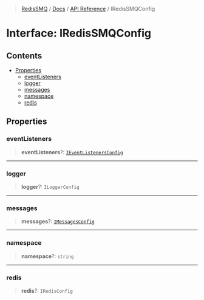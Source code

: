 >[RedisSMQ](../../../README.md) / [Docs](../../README.md) / [API Reference](../README.md) / IRedisSMQConfig

# Interface: IRedisSMQConfig

## Contents

- [Properties](IRedisSMQConfig.md#properties)
  - [eventListeners](IRedisSMQConfig.md#eventlisteners)
  - [logger](IRedisSMQConfig.md#logger)
  - [messages](IRedisSMQConfig.md#messages)
  - [namespace](IRedisSMQConfig.md#namespace)
  - [redis](IRedisSMQConfig.md#redis)

## Properties

### eventListeners

> **eventListeners**?: [`IEventListenersConfig`](IEventListenersConfig.md)

***

### logger

> **logger**?: `ILoggerConfig`

***

### messages

> **messages**?: [`IMessagesConfig`](IMessagesConfig.md)

***

### namespace

> **namespace**?: `string`

***

### redis

> **redis**?: `IRedisConfig`

